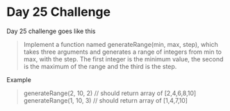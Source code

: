 # Day 25 Challenge

Day 25 challenge goes like this
> Implement a function named generateRange(min, max, step), 
> which takes three arguments and generates a range of integers 
> from min to max, with the step. The first integer is the minimum value, 
> the second is the maximum of the range and the third is the step.

Example 
> generateRange(2, 10, 2) // should return array of [2,4,6,8,10]
> generateRange(1, 10, 3) // should return array of [1,4,7,10]
